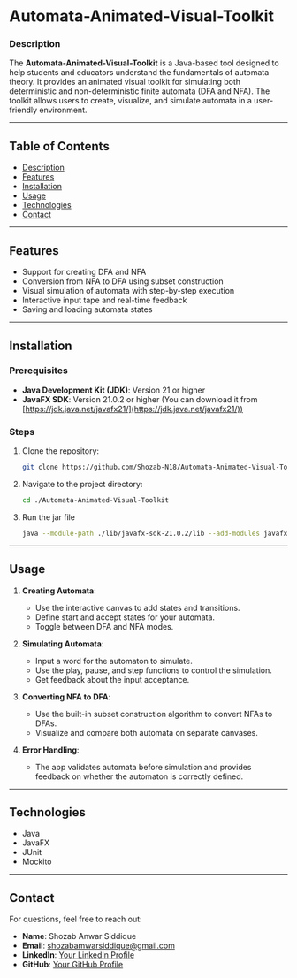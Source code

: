 # Automata-Animated-Visual-Toolkit

### Description
The **Automata-Animated-Visual-Toolkit** is a Java-based tool designed to help students and educators understand the fundamentals of automata theory. It provides an animated visual toolkit for simulating both deterministic and non-deterministic finite automata (DFA and NFA). The toolkit allows users to create, visualize, and simulate automata in a user-friendly environment.

---

## Table of Contents

- [Description](#description)
- [Features](#features)
- [Installation](#installation)
- [Usage](#usage)
- [Technologies](#technologies)
- [Contact](#contact)

---

## Features

- Support for creating DFA and NFA
- Conversion from NFA to DFA using subset construction
- Visual simulation of automata with step-by-step execution
- Interactive input tape and real-time feedback
- Saving and loading automata states

---

## Installation

### Prerequisites
- **Java Development Kit (JDK)**: Version 21 or higher
- **JavaFX SDK**: Version 21.0.2 or higher (You can download it from [https://jdk.java.net/javafx21/](https://jdk.java.net/javafx21/))

### Steps
1. Clone the repository:
    ```bash
    git clone https://github.com/Shozab-N18/Automata-Animated-Visual-Toolkit
    ```
2. Navigate to the project directory:
    ```bash
    cd ./Automata-Animated-Visual-Toolkit
    ```
3. Run the jar file
    ```bash
    java --module-path ./lib/javafx-sdk-21.0.2/lib --add-modules javafx.controls,javafx.fxml -jar Automata-Animated-Visual-Toolkit.jar
    ```

---

## Usage

1. **Creating Automata**:
   - Use the interactive canvas to add states and transitions.
   - Define start and accept states for your automata.
   - Toggle between DFA and NFA modes.

2. **Simulating Automata**:
   - Input a word for the automaton to simulate.
   - Use the play, pause, and step functions to control the simulation.
   - Get feedback about the input acceptance.

3. **Converting NFA to DFA**:
   - Use the built-in subset construction algorithm to convert NFAs to DFAs.
   - Visualize and compare both automata on separate canvases.

4. **Error Handling**:
   - The app validates automata before simulation and provides feedback on whether the automaton is correctly defined.

---

## Technologies

- Java
- JavaFX
- JUnit
- Mockito

---

## Contact

For questions, feel free to reach out:

- **Name**: Shozab Anwar Siddique
- **Email**: [shozabamwarsiddique@gmail.com](mailto:shozabamwarsiddique@gmail.com)
- **LinkedIn**: [Your LinkedIn Profile](https://linkedin.com/in/shozabamwarsiddique)
- **GitHub**: [Your GitHub Profile](https://github.com/Shozab-N18)
